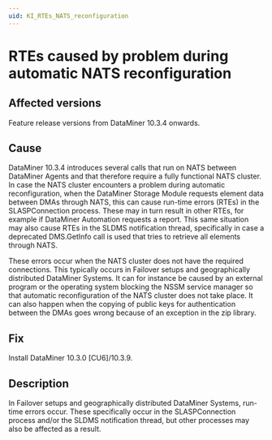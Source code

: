 ```yaml
---
uid: KI_RTEs_NATS_reconfiguration
---
```


# RTEs caused by problem during automatic NATS reconfiguration

## Affected versions

Feature release versions from DataMiner 10.3.4 onwards.

## Cause

DataMiner 10.3.4 introduces several calls that run on NATS between DataMiner Agents and that therefore require a fully functional NATS cluster. In case the NATS cluster encounters a problem during automatic reconfiguration, when the DataMiner Storage Module requests element data between DMAs through NATS, this can cause run-time errors (RTEs) in the SLASPConnection process. These may in turn result in other RTEs, for example if DataMiner Automation requests a report. This same situation may also cause RTEs in the SLDMS notification thread, specifically in case a deprecated DMS.GetInfo call is used that tries to retrieve all elements through NATS.

These errors occur when the NATS cluster does not have the required connections. This typically occurs in Failover setups and geographically distributed DataMiner Systems. It can for instance be caused by an external program or the operating system blocking the NSSM service manager so that automatic reconfiguration of the NATS cluster does not take place. It can also happen when the copying of public keys for authentication between the DMAs goes wrong because of an exception in the zip library.

## Fix

Install DataMiner 10.3.0 [CU6]/10.3.9.

## Description

In Failover setups and geographically distributed DataMiner Systems, run-time errors occur. These specifically occur in the SLASPConnection process and/or the SLDMS notification thread, but other processes may also be affected as a result.
